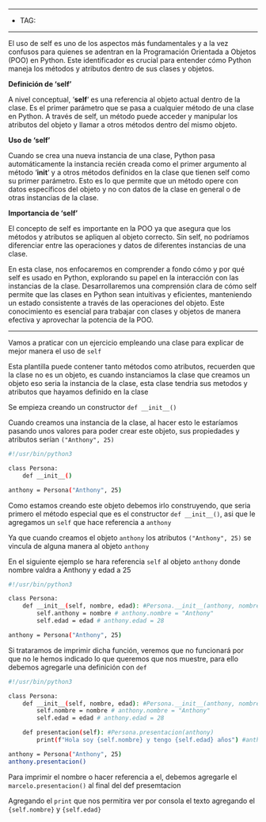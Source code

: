 
----
- TAG:
-----
El uso de self es uno de los aspectos más fundamentales y a la vez confusos para quienes se adentran en la Programación Orientada a Objetos (POO) en Python. Este identificador es crucial para entender cómo Python maneja los métodos y atributos dentro de sus clases y objetos.

**Definición de ‘self’**

A nivel conceptual, ‘**self**‘ es una referencia al objeto actual dentro de la clase. Es el primer parámetro que se pasa a cualquier método de una clase en Python. A través de self, un método puede acceder y manipular los atributos del objeto y llamar a otros métodos dentro del mismo objeto.

**Uso de ‘self’**

Cuando se crea una nueva instancia de una clase, Python pasa automáticamente la instancia recién creada como el primer argumento al método ‘**__init__**‘ y a otros métodos definidos en la clase que tienen self como su primer parámetro. Esto es lo que permite que un método opere con datos específicos del objeto y no con datos de la clase en general o de otras instancias de la clase.

**Importancia de ‘self’**

El concepto de self es importante en la POO ya que asegura que los métodos y atributos se apliquen al objeto correcto. Sin self, no podríamos diferenciar entre las operaciones y datos de diferentes instancias de una clase.

En esta clase, nos enfocaremos en comprender a fondo cómo y por qué self es usado en Python, explorando su papel en la interacción con las instancias de la clase. Desarrollaremos una comprensión clara de cómo self permite que las clases en Python sean intuitivas y eficientes, manteniendo un estado consistente a través de las operaciones del objeto. Este conocimiento es esencial para trabajar con clases y objetos de manera efectiva y aprovechar la potencia de la POO.

---

Vamos a praticar con un ejercicio empleando una clase para explicar de mejor manera el uso de `self`

Esta plantilla puede contener tanto métodos como atributos, recuerden que la clase no es un objeto, es cuando instanciamos la clase que creamos un objeto eso seria la instancia de la clase, esta clase tendria sus metodos y atributos que hayamos definido en la clase 

Se empieza creando un constructor `def __init__()`

Cuando creamos una instancia de la clase, al hacer esto le estaríamos pasando unos valores para poder crear este objeto, sus propiedades y atributos serían `("Anthony", 25)`

```bash
#!/usr/bin/python3

class Persona:
	def __init__()

anthony = Persona("Anthony", 25)
```

Como estamos creando este objeto debemos irlo construyendo, que seria primero el método especial que es el constructor `def __init__()`, asi que le agregamos un `self` que hace referencia a `anthony`

Ya que cuando creamos el objeto `anthony` los atributos `("Anthony", 25)` se vincula de alguna manera al objeto `anthony`

En el siguiente ejemplo se hara referencia `self` al objeto `anthony` donde nombre valdra a Anthony y edad a 25

```bash
#!/usr/bin/python3

class Persona:
	def __init__(self, nombre, edad): #Persona.__init__(anthony, nombre, edad)
		self.anthony = nombre # anthony.nombre = "Anthony"
		self.edad = edad # anthony.edad = 28

anthony = Persona("Anthony", 25)
```

Si trataramos de imprimir dicha función, veremos que no funcionará por que no le hemos indicado lo que queremos que nos muestre, para ello debemos agregarle una definición con `def`

```bash
#!/usr/bin/python3

class Persona:
	def __init__(self, nombre, edad): #Persona.__init__(anthony, nombre, edad)
		self.nombre = nombre # anthony.nombre = "Anthony"
		self.edad = edad # anthony.edad = 28

	def presentacion(self): #Persona.presentacion(anthony)
		print(f"Hola soy {self.nombre} y tengo {self.edad} años") #anthony.nombre #anthony.edad

anthony = Persona("Anthony", 25)
anthony.presentacion()
```

Para imprimir el nombre o hacer referencia a el, debemos agregarle el `marcelo.presentacion()` al final del def presemtacion

Agregando el `print` que nos permitira ver por consola el texto agregando el `{self.nombre}` y `{self.edad}`

